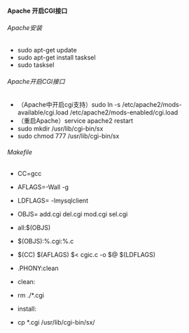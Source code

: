 #### Apache 开启CGI接口
###### Apache安装
* sudo apt-get update
* sudo apt-get install tasksel
* sudo tasksel
###### Apache开启CGI接口
* （Apache中开启cgi支持）sudo ln -s /etc/apache2/mods-available/cgi.load /etc/apache2/mods-enabled/cgi.load
* （重启Apache）service apache2 restart
* sudo mkdir /usr/lib/cgi-bin/sx
* sudo chmod 777 /usr/lib/cgi-bin/sx
###### Makefile
* CC=gcc
* AFLAGS=-Wall -g
* LDFLAGS= -lmysqlclient
* OBJS= add.cgi del.cgi mod.cgi sel.cgi

* all:$(OBJS)

* $(OBJS):%.cgi:%.c
* 	$(CC) $(AFLAGS) $< cgic.c -o $@ $(LDFLAGS)	

* .PHONY:clean
* clean:
* 	rm ./*.cgi

* install:
* 	cp *.cgi /usr/lib/cgi-bin/sx/
